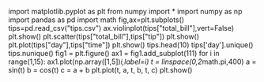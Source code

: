 import matplotlib.pyplot as plt
from numpy import *
import numpy as np
import pandas as pd
import math
fig,ax=plt.subplots()
tips=pd.read_csv("tips.csv")
ax.violinplot(tips["total_bill"],vert=False)
plt.show()
plt.scatter(tips["total_bill"],tips["tip"])
plt.show()
plt.plot(tips["day"],tips["time"])
plt.show()
tips.head(10)
tips['day'].unique()
tips.nunique()
fig1 = plt.figure()
ax1 = fig1.add_subplot(111)
for i in range(1,15):
    ax1.plot(np.array([1,5])*i,label=i)
t = linspace(0,2*math.pi,400)
a = sin(t)
b = cos(t)
c = a + b
plt.plot(t, a, t, b, t, c)
plt.show()

